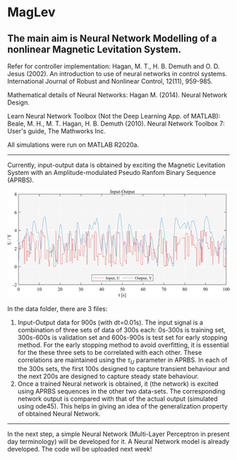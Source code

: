 # MagLev

The main aim is Neural Network Modelling of a nonlinear Magnetic Levitation System.
-----------------------------------------------------------------------------------
Refer for controller implementation:
Hagan, M. T., H. B. Demuth and O. D. Jesus (2002). An introduction to use of neural networks in control systems. International Journal of Robust and Nonlinear Control, 12(11), 959-985.

Mathematical details of Neural Networks:
Hagan M. (2014). Neural Network Design. 

Learn Neural Network Toolbox (Not the Deep Learning App. of MATLAB):
Beale, M. H., M. T. Hagan, H. B. Demuth (2010). Neural Network Toolbox 7: User's guide, The Mathworks Inc.

All simulations were run on MATLAB R2020a.

-----------------------------------------------------------------------------------

Currently, input-output data is obtained by exciting the Magnetic Levitation System with an Amplitude-modulated Pseudo Ranfom Binary Sequence (APRBS).

![](https://github.com/JohnDoe2576/MagLev/blob/master/fig/png/MagLevTestDataTR.png)

In the data folder, there are 3 files:
1. Input-Output data for 900s (with dt=0.01s). The input signal is a combination of three sets of data of 300s each: 0s-300s is training set, 300s-600s is validation set and 600s-900s is test set for early stopping method. For the early stopping method to avoid overfitting, it is essential for the these three sets to be correlated with each other. These correlations are maintained using the $\tau_U$ parameter in APRBS. In each of the 300s sets, the first 100s designed to capture transient behaviour and the next 200s are designed to capture steady state behaviour.
2. Once a trained Neural network is obtained, it (the network) is excited using APRBS sequences in the other two data-sets. The corresponding network output is compared with that of the actual output (simulated using ode45). This helps in giving an idea of the generalization property of obtained Neural Network.

-----------------------------------------------------------------------------------

In the next step, a simple Neural Network (Multi-Layer Perceptron in present day terminology) will be developed for it. A Neural Network model is already developed. The code will be uploaded next week!
